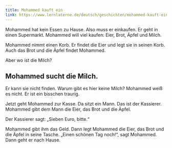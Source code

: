 ```yaml
---
title: Mohammed kauft ein
link: https://www.lernlaterne.de/deutsch/geschichten/mohammed-kauft-ein
---
```


Mohammed hat kein Essen zu Hause. Also muss er einkaufen. Er geht in einen Supermarkt. Mohammed will viel kaufen: Eier, Brot, Äpfel und Milch.

Mohammed nimmt einen Korb. Er findet die Eier und legt sie in seinen Korb. Auch das Brot und die Äpfel findet Mohammed.

Aber wo ist die Milch?

## Mohammed sucht die Milch.

Er kann sie nicht finden. Warum gibt es hier keine Milch? Mohammed weiß es nicht. Er ist ein bisschen traurig.

Jetzt geht Mohammed zur Kasse. Da sitzt ein Mann. Das ist der Kassierer. Mohammed gibt dem Mann die Eier, das Brot und die Äpfel.

Der Kassierer sagt: „Sieben Euro, bitte.“

Mohammed gibt ihm das Geld. Dann legt Mohammed die Eier, das Brot und die Äpfel in seine Tasche. „Einen schönen Tag noch!“, sagt Mohammed. Dann geht er nach Hause.
